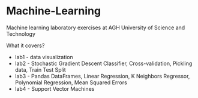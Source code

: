 # Machine-Learning
Machine learning laboratory exercises at AGH University of Science and Technology

What it covers?

* lab1 - data visualization
* lab2 - Stochastic Gradient Descent Classifier, Cross-validation, Pickling data, Train Test Split
* lab3 - Pandas DataFrames, Linear Regression, K Neighbors Regressor, Polynomial Regression, Mean Squared Errors
* lab4 - Support Vector Machines
